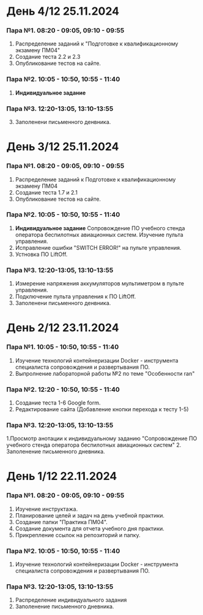 # День 4/12 25.11.2024

### Пара №1. 08:20 - 09:05, 09:10 - 09:55
1. Распределение заданий к "Подготовке к квалификационному экзамену ПМ04"
2. Создание теста 2.2 и 2.3
3. Опубликование тестов на сайте.
### Пара №2. 10:05 - 10:50, 10:55 - 11:40
1. **Индивидуальное задание** 
### Пара №3. 12:20-13:05, 13:10-13:55
3. Заполенени письменного денвника.


# День 3/12 25.11.2024

### Пара №1. 08:20 - 09:05, 09:10 - 09:55

1. Распределение заданий к  Подготовке к квалификационному экзамену ПМ04
2. Создание теста 1.7 и 2.1
3. Опубликование тестов на сайте.
### Пара №2. 10:05 - 10:50, 10:55 - 11:40
1. **Индивидуальное задание** Сопровождение ПО учебного стенда оператора беспилотных авиационных систем. Изучение пульта управления.
2. Исправление ошибки "SWITCH ERROR!" на пульте управления.
3. Устновка ПО LiftOff.

### Пара №3. 12:20-13:05, 13:10-13:55
1. Измерение напряжения аккумуляторов мультиметром в пульте управления.
2. Подключение пульта управления к ПО LiftOff.
3. Заполенени письменного денвника.

# День 2/12 23.11.2024

### Пара №1. 10:05 - 10:50, 10:55 - 11:40

1. Изучение технологий контейнеризации Docker - инструмента специалиста сопровождения и развертывания ПО.
2. Выпролнение лабораторной работы №2 по теме "Особенности ran"
### Пара №2. 12:20 - 10:50, 10:55 - 11:40

1. Создание теста 1-6 Google form.
2. Редактирование сайта (Добавление кнопки перехода к тесту 1-5)

### Пара №3. 12:20-13:05, 13:10-13:55

1.Просмотр анотации к индивидуальному  заданию "Сопровождение ПО учебного стенда оператора беспилотных авиационных систем"
2. Заполенение письменного дневника.



# День 1/12 22.11.2024

### Пара №1. 08:20 - 09:05, 09:10 - 09:55

1. Изучение инструктажа.
2. Планирование целей и задач на день учебной практики.
3. Создание папки "Практика ПМ04".
4. Создание документа для отчета учебного дня практики.
5. Прикрепление ссылок на репозиторий и папку.

### Пара №2. 10:05 - 10:50, 10:55 - 11:40
1. Изучение технологий контейнеризации Docker - инструмента специалиста сопровождения и развертывания ПО.

### Пара №3. 12:20-13:05, 13:10-13:55

1. Распределение индивидуального задания 
2. Заполенение письменного дневника.


